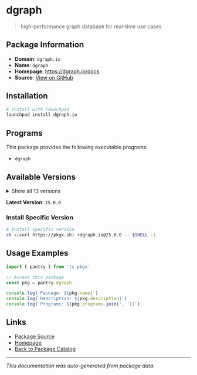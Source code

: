 # dgraph

> high-performance graph database for real-time use cases

## Package Information

- **Domain**: `dgraph.io`
- **Name**: `dgraph`
- **Homepage**: https://dgraph.io/docs
- **Source**: [View on GitHub](https://github.com/pkgxdev/pantry/tree/main/projects/dgraph.io/package.yml)

## Installation

```bash
# Install with launchpad
launchpad install dgraph.io
```

## Programs

This package provides the following executable programs:

- `dgraph`

## Available Versions

<details>
<summary>Show all 13 versions</summary>

- `25.0.0`, `24.1.4`, `24.1.3`, `24.1.2`, `24.1.1`
- `24.1.0`, `24.0.5`, `24.0.4`, `24.0.2`, `24.0.1`
- `24.0.0`, `23.1.1`, `23.1.0`

</details>

**Latest Version**: `25.0.0`

### Install Specific Version

```bash
# Install specific version
sh <(curl https://pkgx.sh) +dgraph.io@25.0.0 -- $SHELL -i
```

## Usage Examples

```typescript
import { pantry } from 'ts-pkgx'

// Access this package
const pkg = pantry.dgraph

console.log(`Package: ${pkg.name}`)
console.log(`Description: ${pkg.description}`)
console.log(`Programs: ${pkg.programs.join(', ')}`)
```

## Links

- [Package Source](https://github.com/pkgxdev/pantry/tree/main/projects/dgraph.io/package.yml)
- [Homepage](https://dgraph.io/docs)
- [Back to Package Catalog](../../package-catalog.md)

---

*This documentation was auto-generated from package data.*
